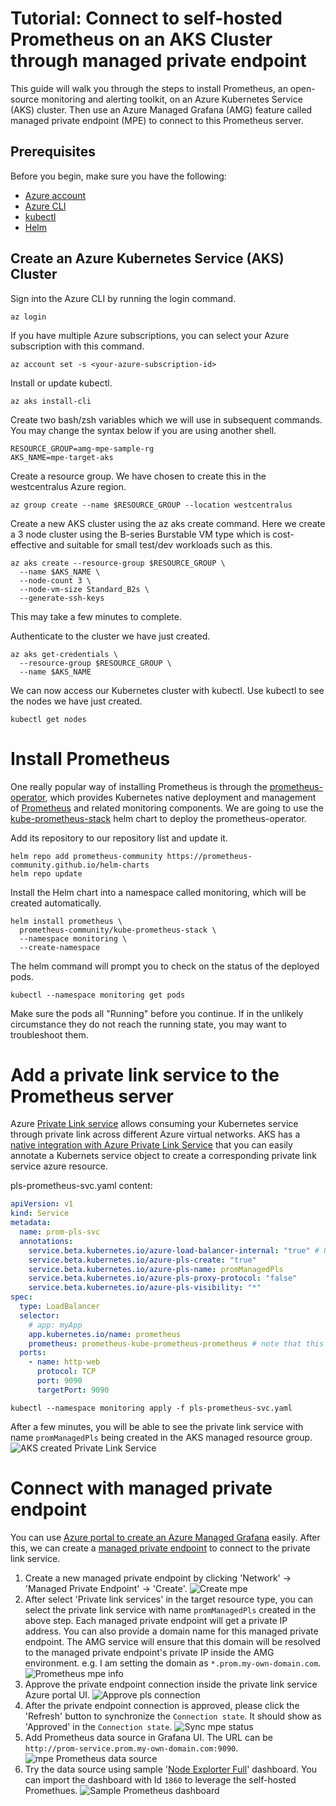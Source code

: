# Tutorial: Connect to self-hosted Prometheus on an AKS Cluster through managed private endpoint

This guide will walk you through the steps to install Prometheus, an open-source monitoring and alerting toolkit, on an Azure Kubernetes Service (AKS) cluster. Then use an Azure Managed Grafana (AMG) feature called managed private endpoint (MPE) to connect to this Prometheus server.

## Prerequisites

Before you begin, make sure you have the following:

- [Azure account](https://azure.microsoft.com/en-us/free)
- [Azure CLI](https://learn.microsoft.com/en-us/cli/azure/install-azure-cli?view=azure-cli-latest)
- [kubectl](https://kubernetes.io/docs/tasks/tools/)
- [Helm](https://helm.sh/docs/intro/install/)

## Create an Azure Kubernetes Service (AKS) Cluster

Sign into the Azure CLI by running the login command.
```
az login
```

If you have multiple Azure subscriptions, you can select your Azure subscription with this command.
```
az account set -s <your-azure-subscription-id>
```

Install or update kubectl.
```
az aks install-cli
```

Create two bash/zsh variables which we will use in subsequent commands. You may change the syntax below if you are using another shell.
```
RESOURCE_GROUP=amg-mpe-sample-rg
AKS_NAME=mpe-target-aks
```

Create a resource group. We have chosen to create this in the westcentralus Azure region.
```
az group create --name $RESOURCE_GROUP --location westcentralus
```

Create a new AKS cluster using the az aks create command. Here we create a 3 node cluster using the B-series Burstable VM type which is cost-effective and suitable for small test/dev workloads such as this.
```
az aks create --resource-group $RESOURCE_GROUP \
  --name $AKS_NAME \
  --node-count 3 \
  --node-vm-size Standard_B2s \
  --generate-ssh-keys
```
This may take a few minutes to complete.

Authenticate to the cluster we have just created.
```
az aks get-credentials \
  --resource-group $RESOURCE_GROUP \
  --name $AKS_NAME
```
We can now access our Kubernetes cluster with kubectl. Use kubectl to see the nodes we have just created.

```
kubectl get nodes
```


# Install Prometheus


One really popular way of installing Prometheus is through the [prometheus-operator](https://prometheus-operator.dev/), which provides Kubernetes native deployment and management of [Prometheus](https://prometheus.io/) and related monitoring components. We are going to use the [kube-prometheus-stack](https://github.com/prometheus-community/helm-charts/tree/main/charts/kube-prometheus-stack) helm chart to deploy the prometheus-operator.



Add its repository to our repository list and update it.
```
helm repo add prometheus-community https://prometheus-community.github.io/helm-charts
helm repo update
```

Install the Helm chart into a namespace called monitoring, which will be created automatically.
```
helm install prometheus \
  prometheus-community/kube-prometheus-stack \
  --namespace monitoring \
  --create-namespace
```

The helm command will prompt you to check on the status of the deployed pods.
```
kubectl --namespace monitoring get pods
```

Make sure the pods all "Running" before you continue. If in the unlikely circumstance they do not reach the running state, you may want to troubleshoot them.

# Add a private link service to the Prometheus server
Azure [Private Link service](https://learn.microsoft.com/en-us/azure/private-link/private-link-service-overview) allows consuming your Kubernetes service through private link across different Azure virtual networks. AKS has a [native integration with Azure Private Link Service](https://cloud-provider-azure.sigs.k8s.io/topics/pls-integration/) that you can easily annotate a Kubernets service object to create a corresponding private link service azure resource.

pls-prometheus-svc.yaml content:
``` yaml
apiVersion: v1
kind: Service
metadata:
  name: prom-pls-svc
  annotations:
    service.beta.kubernetes.io/azure-load-balancer-internal: "true" # Use an internal LB with PLS
    service.beta.kubernetes.io/azure-pls-create: "true"
    service.beta.kubernetes.io/azure-pls-name: promManagedPls
    service.beta.kubernetes.io/azure-pls-proxy-protocol: "false"
    service.beta.kubernetes.io/azure-pls-visibility: "*"
spec:
  type: LoadBalancer
  selector:
    # app: myApp
    app.kubernetes.io/name: prometheus
    prometheus: prometheus-kube-prometheus-prometheus # note that this is related to the release name
  ports:
    - name: http-web
      protocol: TCP
      port: 9090
      targetPort: 9090
```

```
kubectl --namespace monitoring apply -f pls-prometheus-svc.yaml
```

After a few minutes, you will be able to see the private link service with name `promManagedPls` being created in the AKS managed resource group.
![AKS created Private Link Service](attachments/pls-prometheus.png)

# Connect with managed private endpoint
You can use [Azure portal to create an Azure Managed Grafana](https://learn.microsoft.com/en-us/azure/managed-grafana/quickstart-managed-grafana-portal) easily. After this, we can create a [managed private endpoint](https://learn.microsoft.com/en-us/azure/managed-grafana/how-to-connect-to-data-source-privately) to connect to the private link service.
1. Create a new managed private endpoint by clicking 'Network' -> 'Managed Private Endpoint' -> 'Create'.
![Create mpe](attachments/create-mpe.png)
2. After select 'Private link services' in the target resource type, you can select the private link service with name `promManagedPls` created in the above step. Each managed private endpoint will get a private IP address. You can also provide a domain name for this managed private endpoint. The AMG service will ensure that this domain will be resolved to the managed private endpoint's private IP inside the AMG environment. e.g. I am setting the domain as `*.prom.my-own-domain.com`.
![Prometheus mpe info](attachments/pls-mpe-create-info.png)
3. Approve the private endpoint connection inside the private link service Azure portal UI.
![Approve pls connection](attachments/pls-approve-connection.png)
4. After the private endpoint connection is approved, please click the 'Refresh' button to synchronize the `Connection state`. It should show as 'Approved' in the `Connection state`.
![Sync mpe status](attachments/mpe-sync.png)
5. Add Prometheus data source in Grafana UI. The URL can be `http://prom-service.prom.my-own-domain.com:9090`.
![mpe Prometheus data source](attachments/mpe-prom-datasource.png)
6. Try the data source using sample '[Node Explorter Full](https://grafana.com/grafana/dashboards/1860-node-exporter-full/)' dashboard. You can import the dashboard with Id `1860` to leverage the self-hosted Promethues.
![Sample Prometheus dashboard](attachments/prom-sample-dashboard-1860.png)